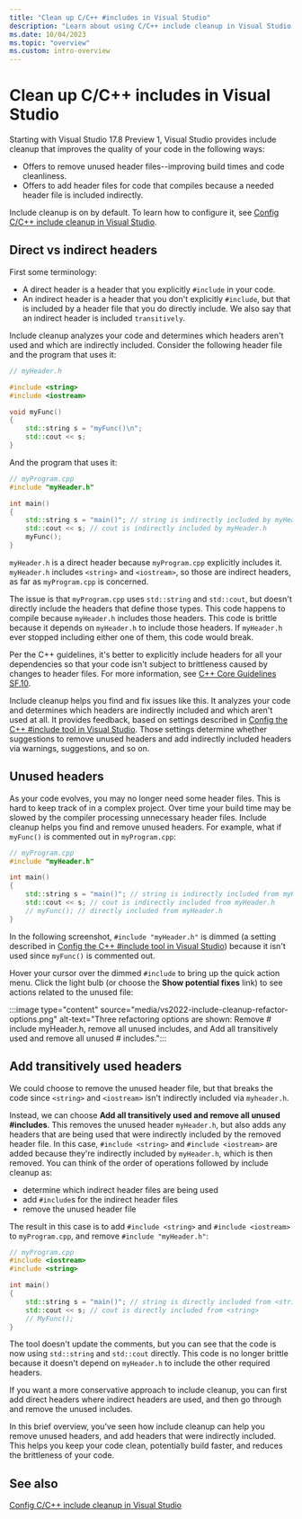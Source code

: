 ```yaml
---
title: "Clean up C/C++ #includes in Visual Studio"
description: "Learn about using C/C++ include cleanup in Visual Studio to remove unused headers, and transitively add indirect headers needed in your project."
ms.date: 10/04/2023
ms.topic: "overview"
ms.custom: intro-overview
---
```

# Clean up C/C++ includes in Visual Studio

Starting with Visual Studio 17.8 Preview 1, Visual Studio provides include cleanup that improves the quality of your code in the following ways:

- Offers to remove unused header files--improving build times and code cleanliness.
- Offers to add header files for code that compiles because a needed header file is included indirectly.

Include cleanup is on by default. To learn how to configure it, see [Config C/C++ include cleanup in Visual Studio](include-cleanup-config.md).

## Direct vs indirect headers

First some terminology:

- A direct header is a header that you explicitly `#include` in your code.
- An indirect header is a header that you don't explicitly `#include`, but that is included by a header file that you do directly include. We also say that an indirect header is included `transitively`.

Include cleanup analyzes your code and determines which headers aren't used and which are indirectly included. Consider the following header file and the program that uses it:

```cpp
// myHeader.h

#include <string>
#include <iostream>

void myFunc()
{
    std::string s = "myFunc()\n";
    std::cout << s;
}
```

And the program that uses it:

```cpp
// myProgram.cpp
#include "myHeader.h"

int main()
{
    std::string s = "main()"; // string is indirectly included by myHeader.h
    std::cout << s; // cout is indirectly included by myHeader.h
    myFunc();
}
```

`myHeader.h` is a direct header because `myProgram.cpp` explicitly includes it. `myHeader.h` includes `<string>` and `<iostream>`, so those are indirect headers, as far as `myProgram.cpp` is concerned.

The issue is that `myProgram.cpp` uses `std::string` and `std::cout`, but doesn't directly include the headers that define those types. This code happens to compile because `myHeader.h` includes those headers. This code is brittle because it depends on `myHeader.h` to include those headers. If `myHeader.h` ever stopped including either one of them, this code would break.

Per the C++ guidelines, it's better to explicitly include headers for all your dependencies so that your code isn't subject to brittleness caused by changes to header files. For more information, see [C++ Core Guidelines SF.10](https://isocpp.github.io/CppCoreGuidelines/CppCoreGuidelines#sf10-avoid-dependencies-on-implicitly-included-names). 

Include cleanup helps you find and fix issues like this. It analyzes your code and determines which headers are indirectly included and which aren't used at all. It provides feedback, based on settings described in [Config the C++ #include tool in Visual Studio](include-cleanup-config.md). Those settings determine whether suggestions to remove unused headers and add indirectly included headers via warnings, suggestions, and so on.

## Unused headers

As your code evolves, you may no longer need some header files. This is hard to keep track of in a complex project. Over time your build time may be slowed by the compiler processing unnecessary header files. Include cleanup helps you find and remove unused headers. For example, what if `myFunc()` is commented out in `myProgram.cpp`:

```cpp
// myProgram.cpp
#include "myHeader.h"

int main()
{
    std::string s = "main()"; // string is indirectly included from myHeader.h
    std::cout << s; // cout is indirectly included from myHeader.h
    // myFunc(); // directly included from myHeader.h
}
```

In the following screenshot, `#include "myHeader.h"` is dimmed (a setting described in [Config the C++ #include tool in Visual Studio](include-cleanup-config.md)) because it isn't used since `myFunc()` is commented out.

Hover your cursor over the dimmed `#include` to bring up the quick action menu. Click the light bulb (or choose the **Show potential fixes** link) to see actions related to the unused file:

:::image type="content" source="media/vs2022-include-cleanup-refactor-options.png" alt-text="Three refactoring options are shown: Remove # include myHeader.h, remove all unused includes, and Add all transitively used and remove all unused # includes.":::

## Add transitively used headers

We could choose to remove the unused header file, but that breaks the code since `<string>` and `<iostream>` isn't indirectly included via `myheader.h`.

Instead, we can choose **Add all transitively used and remove all unused #includes**. This removes the unused header `myHeader.h`, but also adds any headers that are being used that were indirectly included by the removed header file. In this case, `#include <string>` and `#include <iostream>` are added because they're indirectly included by `myHeader.h`, which is then removed. You can think of the order of operations followed by include cleanup as:

- determine which indirect header files are being used
- add `#include`s for the indirect header files
- remove the unused header file

The result in this case is to add `#include <string>` and `#include <iostream>` to `myProgram.cpp`, and remove `#include "myHeader.h"`:

```cpp
// myProgram.cpp
#include <iostream>
#include <string>

int main()
{
    std::string s = "main()"; // string is directly included from <string>
    std::cout << s; // cout is directly included from <string>
    // MyFunc();
}
```

The tool doesn't update the comments, but you can see that the code is now using `std::string` and `std::cout` directly. This code is no longer brittle because it doesn't depend on `myHeader.h` to include the other required headers.

If you want a more conservative approach to include cleanup, you can first add direct headers where indirect headers are used, and then go through and remove the unused includes.

In this brief overview, you've seen how include cleanup can help you remove unused headers, and add headers that were indirectly included. This helps you keep your code clean, potentially build faster, and reduces the brittleness of your code.

## See also

[Config C/C++ include cleanup in Visual Studio](include-cleanup-config.md)